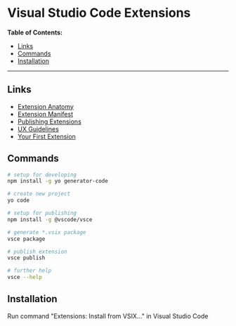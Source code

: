 # Visual Studio Code Extensions

**Table of Contents:**

* [Links](#links)
* [Commands](#commands)
* [Installation](#installation)

---

## Links

* [Extension Anatomy](https://code.visualstudio.com/api/get-started/extension-anatomy)
* [Extension Manifest](https://code.visualstudio.com/api/references/extension-manifest)
* [Publishing Extensions](https://code.visualstudio.com/api/working-with-extensions/publishing-extension)
* [UX Guidelines](https://code.visualstudio.com/api/ux-guidelines/overview)
* [Your First Extension](https://code.visualstudio.com/api/get-started/your-first-extension)

## Commands

```bash
# setup for developing
npm install -g yo generator-code

# create new project
yo code

# setup for publishing
npm install -g @vscode/vsce

# generate *.vsix package
vsce package

# publish extension
vsce publish

# further help
vsce --help
```

## Installation

Run command "Extensions: Install from VSIX..." in Visual Studio Code
